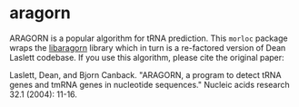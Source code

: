 # aragorn

ARAGORN is a popular algorithm for tRNA prediction. This `morloc` package wraps
the [libaragorn](https://github.com/arendsee/libaragorn) library which in turn
is a re-factored version of Dean Laslett codebase. If you use this algorithm,
please cite the original paper:

Laslett, Dean, and Bjorn Canback. "ARAGORN, a program to detect tRNA genes and tmRNA genes in nucleotide sequences." Nucleic acids research 32.1 (2004): 11-16.
